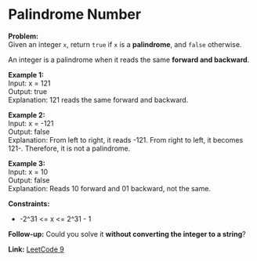 # Palindrome Number

**Problem:**  
Given an integer `x`, return `true` if `x` is a **palindrome**, and `false` otherwise.  

An integer is a palindrome when it reads the same **forward and backward**.

**Example 1:**  
Input: x = 121  
Output: true  
Explanation: 121 reads the same forward and backward.

**Example 2:**  
Input: x = -121  
Output: false  
Explanation: From left to right, it reads -121. From right to left, it becomes 121-. Therefore, it is not a palindrome.

**Example 3:**  
Input: x = 10  
Output: false  
Explanation: Reads 10 forward and 01 backward, not the same.

**Constraints:**  
- -2^31 <= x <= 2^31 - 1

**Follow-up:** Could you solve it **without converting the integer to a string**?

**Link:** [LeetCode 9](https://leetcode.com/problems/palindrome-number/)

